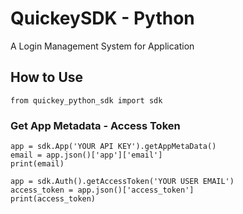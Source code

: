 # QuickeySDK - Python

A Login Management System for Application

## How to Use

```
from quickey_python_sdk import sdk

```

### Get App Metadata - Access Token

```
app = sdk.App('YOUR API KEY').getAppMetaData()
email = app.json()['app']['email']
print(email)

app = sdk.Auth().getAccessToken('YOUR USER EMAIL')
access_token = app.json()['access_token']
print(access_token)

```

